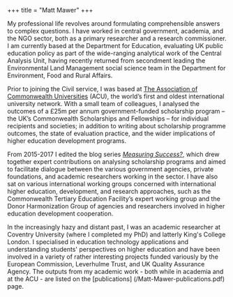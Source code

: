 +++
title = "Matt Mawer"
+++

My professional life revolves around formulating comprehensible answers to complex questions. I have worked in central government, academia, and the NGO sector, both as a primary researcher and a research commissioner. I am currently based at the Department for Education, evaluating UK public education policy as part of the wide-ranging analytical work of the Central Analysis Unit, having recently returned from secondment leading the Environmental Land Management social science team in the Department for Environment, Food and Rural Affairs.

Prior to joining the Civil service, I was based at [The Association of Commonwealth Universities](https://www.acu.ac.uk/) (ACU), the world’s first and oldest international university network. With a small team of colleagues, I analysed the outcomes of a £25m per annum government-funded scholarship program – the UK’s Commonwealth Scholarships and Fellowships – for individual recipients and societies; in addition to writing about scholarship programme outcomes, the state of evaluation practice, and the wider implications of higher education development programs.

From 2015-2017 I edited the blog series [*Measuring Success?*](https://www.acu.ac.uk/about-us/blog/measuring-success), which drew together expert contributions on analysing scholarship programs and aimed to facilitate dialogue between the various government agencies, private foundations, and academic researchers working in the sector. I have also sat on various international working groups concerned with international higher education, development, and research approaches, such as the Commonwealth Tertiary Education Facility’s expert working group and the Donor Harmonization Group of agencies and researchers involved in higher education development cooperation.

In the increasingly hazy and distant past, I was an academic researcher at Coventry University (where I completed my PhD) and latterly King's College London. I specialised in education technology applications and understanding students' perspectives on higher education and have been involved in a variety of rather interesting projects funded variously by the European Commission, Leverhulme Trust, and UK Quality Assurance Agency. The outputs from my academic work - both while in academia and at the ACU - are listed on the [publications] (/Matt-Mawer-publications.pdf) page.

